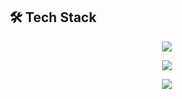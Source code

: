## 🛠️ Tech Stack

<p align="center">
  <img src="https://readme-typing-svg.demolab.com?font=JetBrains+Mono&weight=500&size=20&pause=1000&color=00E5FF&center=true&vCenter=true&width=600&lines=Tools+I+Work+With..." />
</p>

<p align="center">
  <img src="https://skillicons.dev/icons?i=python,cpp,linux,git,github,mysql,githubactions&perline=7" />
</p>

<p align="center">
  <img src="https://skillicons.dev/icons?i=numpy,scipy,pandas,matplotlib,plotly,scikit-learn,tensorflow&perline=7" />
</p>
